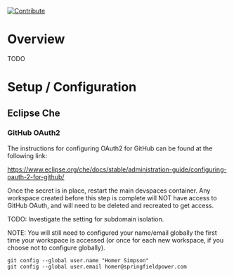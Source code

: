 
[![Contribute](https://www.eclipse.org/che/contribute.svg)](https://workspaces.openshift.com/f?url=https://github.com/kyetter/demo/)

# Overview

TODO

# Setup / Configuration

## Eclipse Che

### GitHub OAuth2

The instructions for configuring OAuth2 for GitHub can be found at the following link:

https://www.eclipse.org/che/docs/stable/administration-guide/configuring-oauth-2-for-github/

Once the secret is in place, restart the main devspaces container. Any workspace created before this step is complete will NOT have access to GitHub OAuth, and will need to be deleted and recreated to get access.

TODO: Investigate the setting for subdomain isolation.

NOTE: You will still need to configured your name/email globally the first time your workspace is accessed (or once for each new workspace, if you choose not to configure globally).

```
git config --global user.name "Homer Simpson"
git config --global user.email homer@springfieldpower.com
```
